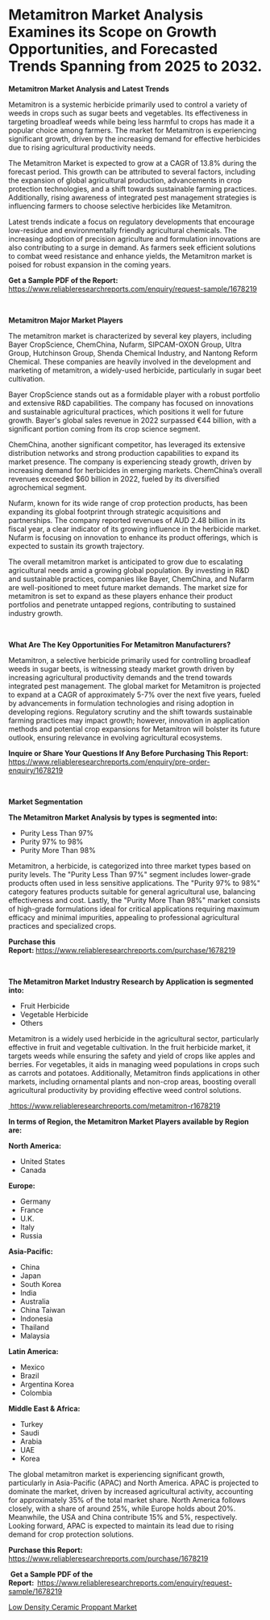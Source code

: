 <p><h1>Metamitron Market Analysis Examines its Scope on Growth Opportunities, and Forecasted Trends Spanning from 2025 to 2032.</h1></p><p><strong>Metamitron Market Analysis and Latest Trends</strong></p>
<p><p>Metamitron is a systemic herbicide primarily used to control a variety of weeds in crops such as sugar beets and vegetables. Its effectiveness in targeting broadleaf weeds while being less harmful to crops has made it a popular choice among farmers. The market for Metamitron is experiencing significant growth, driven by the increasing demand for effective herbicides due to rising agricultural productivity needs.</p><p>The Metamitron Market is expected to grow at a CAGR of 13.8% during the forecast period. This growth can be attributed to several factors, including the expansion of global agricultural production, advancements in crop protection technologies, and a shift towards sustainable farming practices. Additionally, rising awareness of integrated pest management strategies is influencing farmers to choose selective herbicides like Metamitron.</p><p>Latest trends indicate a focus on regulatory developments that encourage low-residue and environmentally friendly agricultural chemicals. The increasing adoption of precision agriculture and formulation innovations are also contributing to a surge in demand. As farmers seek efficient solutions to combat weed resistance and enhance yields, the Metamitron market is poised for robust expansion in the coming years.</p></p>
<p><strong>Get a Sample PDF of the Report:&nbsp;</strong> <a href="https://www.reliableresearchreports.com/enquiry/request-sample/1678219?utm_campaign=2215&utm_medium=2&utm_source=Github&utm_content=ia&utm_term=31032025&utm_id=metamitron">https://www.reliableresearchreports.com/enquiry/request-sample/1678219</a></p>
<p>&nbsp;</p>
<p><strong>Metamitron Major Market Players</strong></p>
<p><p>The metamitron market is characterized by several key players, including Bayer CropScience, ChemChina, Nufarm, SIPCAM-OXON Group, Ultra Group, Hutchinson Group, Shenda Chemical Industry, and Nantong Reform Chemical. These companies are heavily involved in the development and marketing of metamitron, a widely-used herbicide, particularly in sugar beet cultivation.</p><p>Bayer CropScience stands out as a formidable player with a robust portfolio and extensive R&D capabilities. The company has focused on innovations and sustainable agricultural practices, which positions it well for future growth. Bayer's global sales revenue in 2022 surpassed €44 billion, with a significant portion coming from its crop science segment.</p><p>ChemChina, another significant competitor, has leveraged its extensive distribution networks and strong production capabilities to expand its market presence. The company is experiencing steady growth, driven by increasing demand for herbicides in emerging markets. ChemChina’s overall revenues exceeded $60 billion in 2022, fueled by its diversified agrochemical segment.</p><p>Nufarm, known for its wide range of crop protection products, has been expanding its global footprint through strategic acquisitions and partnerships. The company reported revenues of AUD 2.48 billion in its fiscal year, a clear indicator of its growing influence in the herbicide market. Nufarm is focusing on innovation to enhance its product offerings, which is expected to sustain its growth trajectory.</p><p>The overall metamitron market is anticipated to grow due to escalating agricultural needs amid a growing global population. By investing in R&D and sustainable practices, companies like Bayer, ChemChina, and Nufarm are well-positioned to meet future market demands. The market size for metamitron is set to expand as these players enhance their product portfolios and penetrate untapped regions, contributing to sustained industry growth.</p></p>
<p>&nbsp;</p>
<p><strong>What Are The Key Opportunities For Metamitron Manufacturers?</strong></p>
<p><p>Metamitron, a selective herbicide primarily used for controlling broadleaf weeds in sugar beets, is witnessing steady market growth driven by increasing agricultural productivity demands and the trend towards integrated pest management. The global market for Metamitron is projected to expand at a CAGR of approximately 5-7% over the next five years, fueled by advancements in formulation technologies and rising adoption in developing regions. Regulatory scrutiny and the shift towards sustainable farming practices may impact growth; however, innovation in application methods and potential crop expansions for Metamitron will bolster its future outlook, ensuring relevance in evolving agricultural ecosystems.</p></p>
<p><strong>Inquire or Share Your Questions If Any Before Purchasing This Report:</strong> <a href="https://www.reliableresearchreports.com/enquiry/pre-order-enquiry/1678219?utm_campaign=2215&utm_medium=2&utm_source=Github&utm_content=ia&utm_term=31032025&utm_id=metamitron">https://www.reliableresearchreports.com/enquiry/pre-order-enquiry/1678219</a></p>
<p>&nbsp;</p>
<p><strong>Market Segmentation</strong></p>
<p><strong>The Metamitron Market Analysis by types is segmented into:</strong></p>
<p><ul><li>Purity Less Than 97%</li><li>Purity 97% to 98%</li><li>Purity More Than 98%</li></ul></p>
<p><p>Metamitron, a herbicide, is categorized into three market types based on purity levels. The "Purity Less Than 97%" segment includes lower-grade products often used in less sensitive applications. The "Purity 97% to 98%" category features products suitable for general agricultural use, balancing effectiveness and cost. Lastly, the "Purity More Than 98%" market consists of high-grade formulations ideal for critical applications requiring maximum efficacy and minimal impurities, appealing to professional agricultural practices and specialized crops.</p></p>
<p><strong>Purchase this Report:&nbsp;</strong><a href="https://www.reliableresearchreports.com/purchase/1678219?utm_campaign=2215&utm_medium=2&utm_source=Github&utm_content=ia&utm_term=31032025&utm_id=metamitron">https://www.reliableresearchreports.com/purchase/1678219</a></p>
<p>&nbsp;</p>
<p><strong>The Metamitron Market Industry Research by Application is segmented into:</strong></p>
<p><ul><li>Fruit Herbicide</li><li>Vegetable Herbicide</li><li>Others</li></ul></p>
<p><p>Metamitron is a widely used herbicide in the agricultural sector, particularly effective in fruit and vegetable cultivation. In the fruit herbicide market, it targets weeds while ensuring the safety and yield of crops like apples and berries. For vegetables, it aids in managing weed populations in crops such as carrots and potatoes. Additionally, Metamitron finds applications in other markets, including ornamental plants and non-crop areas, boosting overall agricultural productivity by providing effective weed control solutions.</p></p>
<p><a href="https://www.reliableresearchreports.com/metamitron-r1678219?utm_campaign=2215&utm_medium=2&utm_source=Github&utm_content=ia&utm_term=31032025&utm_id=metamitron">&nbsp;https://www.reliableresearchreports.com/metamitron-r1678219</a></p>
<p><strong>In terms of Region, the Metamitron Market Players available by Region are:</strong></p>
<p>
    <p> <strong> North America: </strong>
        <ul>
            <li>United States</li>
            <li>Canada</li>
        </ul>
        </p> 
    <p> <strong> Europe: </strong>
        <ul>
            <li>Germany</li>
            <li>France</li>
            <li>U.K.</li>
            <li>Italy</li>
            <li>Russia</li>
        </ul>
        </p> 
    <p> <strong> Asia-Pacific: </strong>
        <ul>
            <li>China</li>
            <li>Japan</li>
            <li>South Korea</li>
            <li>India</li>
            <li>Australia</li>
            <li>China Taiwan</li>
            <li>Indonesia</li>
            <li>Thailand</li>
            <li>Malaysia</li>
        </ul>
        </p> 
    <p> <strong> Latin America: </strong>
        <ul>
            <li>Mexico</li>
            <li>Brazil</li>
            <li>Argentina Korea</li>
            <li>Colombia</li>
        </ul>
        </p> 
    <p> <strong> Middle East & Africa: </strong>
        <ul>
            <li>Turkey</li>
            <li>Saudi</li>
            <li>Arabia</li>
            <li>UAE</li>
            <li>Korea</li>
        </ul>
    </p>
    </p>
<p><p>The global metamitron market is experiencing significant growth, particularly in Asia-Pacific (APAC) and North America. APAC is projected to dominate the market, driven by increased agricultural activity, accounting for approximately 35% of the total market share. North America follows closely, with a share of around 25%, while Europe holds about 20%. Meanwhile, the USA and China contribute 15% and 5%, respectively. Looking forward, APAC is expected to maintain its lead due to rising demand for crop protection solutions.</p></p>
<p><strong>Purchase this Report: </strong><a href="https://www.reliableresearchreports.com/purchase/1678219?utm_campaign=2215&utm_medium=2&utm_source=Github&utm_content=ia&utm_term=31032025&utm_id=metamitron">https://www.reliableresearchreports.com/purchase/1678219</a></p>
<p>&nbsp;<strong>Get a Sample PDF of the Report:&nbsp;&nbsp;</strong><a href="https://www.reliableresearchreports.com/enquiry/request-sample/1678219?utm_campaign=2215&utm_medium=2&utm_source=Github&utm_content=ia&utm_term=31032025&utm_id=metamitron">https://www.reliableresearchreports.com/enquiry/request-sample/1678219</a></p>
<p><strong></strong></p>
<p><p><a href="https://github.com/hgf64gh/Market-Research-Report-List-2/blob/main/low-density-ceramic-proppant-market.md?utm_campaign=2215&utm_medium=2&utm_source=Github&utm_content=ia&utm_term=31032025&utm_id=metamitron">Low Density Ceramic Proppant Market</a></p></p>